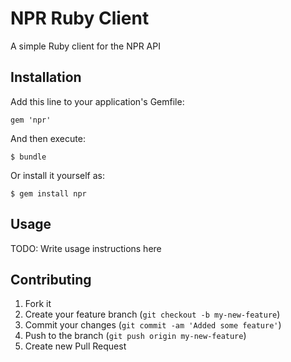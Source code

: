 # NPR Ruby Client

A simple Ruby client for the NPR API

## Installation

Add this line to your application's Gemfile:

    gem 'npr'

And then execute:

    $ bundle

Or install it yourself as:

    $ gem install npr

## Usage

TODO: Write usage instructions here

## Contributing

1. Fork it
2. Create your feature branch (`git checkout -b my-new-feature`)
3. Commit your changes (`git commit -am 'Added some feature'`)
4. Push to the branch (`git push origin my-new-feature`)
5. Create new Pull Request
